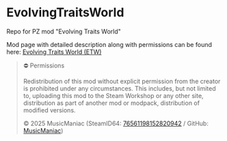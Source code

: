 # EvolvingTraitsWorld
Repo for PZ mod "Evolving Traits World"

Mod page with detailed description along with permissions can be found here: [Evolving Traits World (ETW)](https://steamcommunity.com/sharedfiles/filedetails/?id=2914075159)

>⛔ Permissions
>
>Redistribution of this mod without explicit permission from the creator is prohibited under any circumstances. This includes, but not limited to, uploading this mod to the Steam Workshop or any other site, distribution as part of another mod or modpack, distribution of modified versions.
>
>© 2025 MusicManiac (SteamID64: [76561198152820942](https://steamcommunity.com/profiles/76561198152820942) / GitHub: [MusicManiac](https://github.com/MusicManiac))

